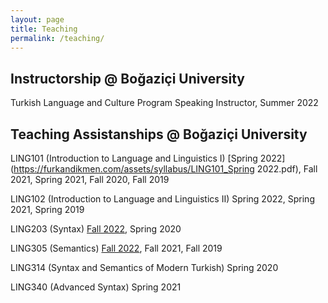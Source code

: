 ```yaml
---
layout: page
title: Teaching
permalink: /teaching/
---
```


## Instructorship @ Boğaziçi University

Turkish Language and Culture Program Speaking Instructor, Summer 2022 

## Teaching Assistanships @ Boğaziçi University

LING101 (Introduction to Language and Linguistics I) [Spring 2022](https://furkandikmen.com/assets/syllabus/LING101_Spring 2022.pdf), Fall 2021, Spring 2021, Fall 2020, Fall 2019

LING102 (Introduction to Language and Linguistics II) Spring 2022, Spring 2021, Spring 2019

LING203 (Syntax) [Fall 2022](https://furkandikmen.com/assets/syllabus/LING203_FALL2022.pdf), Spring 2020

LING305 (Semantics) [Fall 2022](https://furkandikmen.com/assets/syllabus/Ling305_Fall2022.pdf), Fall 2021, Fall 2019

LING314 (Syntax and Semantics of Modern Turkish) Spring 2020

LING340 (Advanced Syntax) Spring 2021
